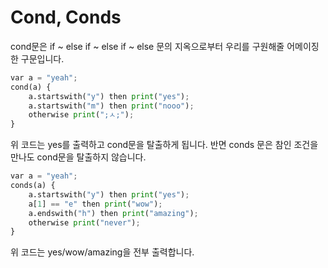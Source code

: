 # Cond, Conds

cond문은 if ~ else if ~ else if ~ else 문의 지옥으로부터 우리를 구원해줄 어메이징한 구문입니다.
```python
var a = "yeah";
cond(a) {
    a.startswith("y") then print("yes");
    a.startswith("m") then print("nooo");
    otherwise print(";ㅅ;");
}
```
위 코드는 yes를 출력하고 cond문을 탈출하게 됩니다. 
반면 conds 문은 참인 조건을 만나도 cond문을 탈출하지 않습니다.
```python
var a = "yeah";
conds(a) {
    a.startswith("y") then print("yes");
    a[1] == "e" then print("wow");
    a.endswith("h") then print("amazing");
    otherwise print("never");
}
```
위 코드는 yes/wow/amazing을 전부 출력합니다.
